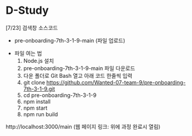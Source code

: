 # D-Study

[7/23] 검색창 소스코드 
- pre-onboarding-7th-3-1-9-main (파일 업로드)
+ 파일 여는 법
  1. Node.js 설치
  2. pre-onboarding-7th-3-1-9-main 파일 다운로드
  3. 다운 폴더로 Git Bash 열고 아래 코드 한줄씩 입력
  4. git clone https://github.com/Wanted-07-team-9/pre-onboarding-7th-3-1-9.git
  5. cd pre-onboarding-7th-3-1-9
  6. npm install
  7. npm start
  8. npm run build

http://localhost:3000/main (웹 페이지 링크: 위에 과정 완료시 열림)
